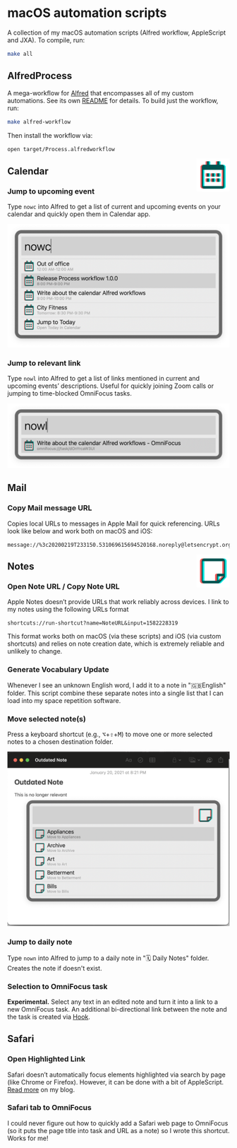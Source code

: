 # macOS automation scripts

A collection of my macOS automation scripts (Alfred workflow, AppleScript and JXA). To compile, run:

``` bash
make all
```

## AlfredProcess

A mega-workflow for [Alfred](https://www.alfredapp.com) that encompasses all of my custom automations. See its own [README](AlfredProcess/README.md) for details. To build just the workflow, run:

``` bash
make alfred-workflow
```

Then install the workflow via:

``` bash
open target/Process.alfredworkflow
```

<!-- End Process -->

<img src="AlfredProcess/assets/icons/calendar-alt.png" width="75" alt="Calendar Icon" title="Calendar" align="right" style="background-color: #fff;">

## Calendar 

### Jump to upcoming event

Type `nowc` into Alfred to get a list of current and upcoming events on your calendar and quickly open them in Calendar app.

<img src="assets/screenshots/nowc.png" alt="Jump to event screenshot" width="600">

### Jump to relevant link

Type `nowl` into Alfred to get a list of links mentioned in current and upcoming events’ descriptions. Useful for quickly joining Zoom calls or jumping to time-blocked OmniFocus tasks.

<img src="assets/screenshots/nowl.png" alt="Jump to event screenshot" width="600">

<!-- End Calendar -->

## Mail

### Copy Mail message URL

Copies local URLs to messages in Apple Mail for quick referencing. URLs look like below and work both on macOS and iOS:

```
message://%3c20200219T233150.531069615694520168.noreply@letsencrypt.org%3e
```

<img src="AlfredProcess/assets/icons/sticky-note.png" width="75" alt="Sticky Note Icon" title="Notes icon" align="right" style="background-color: #fff;">

<!-- End Mail -->

## Notes

### Open Note URL / Copy Note URL

Apple Notes doesn’t provide URLs that work reliably across devices. I link to my notes using the following URLs format

```
shortcuts://run-shortcut?name=NoteURL&input=1582228319
```

This format works both on macOS (via these scripts) and iOS (via custom shortcuts) and relies on note creation date, which is
extremely reliable and unlikely to change.

### Generate Vocabulary Update

Whenever I see an unknown English word, I add it to a note in "🇬🇧English" folder. This script combine these separate notes into a single list that I can load into my space repetition software.

### Move selected note(s)

Press a keyboard shortcut (e.g., <kbd>⌥</kbd>+<kbd>⇧</kbd>+<kbd>M</kbd>) to move one or more selected notes to a chosen destination folder.

<img src="assets/screenshots/notes-move.png" alt="a screenshot of the Notes app with an open note titled 'Outdated Note', an Alfred prompt is asking to choose the destination folder, 'Archive' is highlighted" width="600">

### Jump to daily note

Type `nown` into Alfred to jump to a daily note in "🗓 Daily Notes" folder. Creates the note if doesn't exist.

### Selection to OmniFocus task

**Experimental.** Select any text in an edited note and turn it into a link to a new OmniFocus task. An additional bi-directional link between the note and the task is created via [Hook](https://hookproductivity.com).

<!-- End Notes -->

## Safari

### Open Highlighted Link

Safari doesn’t automatically focus elements highlighted via search by page (like Chrome or Firefox). However, it can be done with a bit of AppleScript. [Read more](https://temochka.com/blog/posts/2018/12/18/navigating-the-web-safari.html) on my blog.

### Safari tab to OmniFocus

I could never figure out how to quickly add a Safari web page to OmniFocus (so it puts the page title into task and URL as a note) so I wrote this shortcut. Works for me!

<!-- End Safari -->
